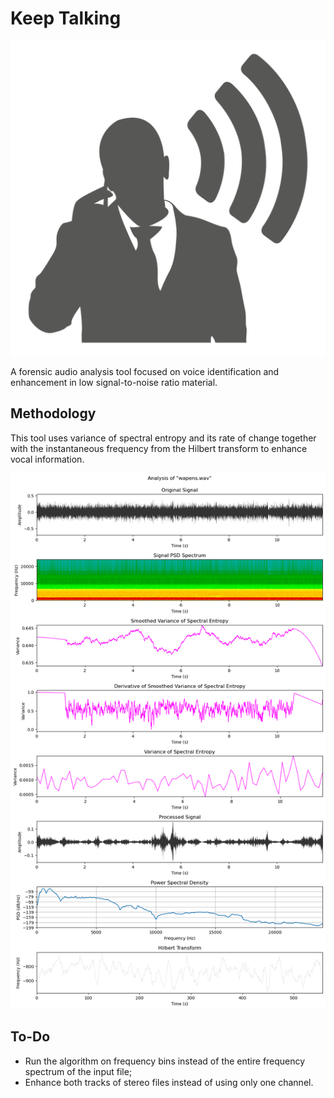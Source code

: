 # Keep Talking

![Icon](.github/icon.png "icon")

A forensic audio analysis tool focused on voice identification and enhancement in low signal-to-noise ratio material.

## Methodology

This tool uses variance of spectral entropy and its rate of change together with the instantaneous frequency from the Hilbert transform to enhance vocal information.

![Screenshot](.github/screenshot.png "screenshot")

## To-Do

- Run the algorithm on frequency bins instead of the entire frequency spectrum of the input file;
- Enhance both tracks of stereo files instead of using only one channel.
